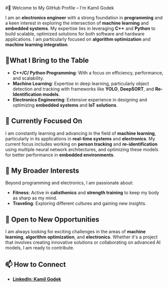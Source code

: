 #👋 Welcome to My GitHub Profile – I'm Kamil Godek

I am an **electronics engineer** with a strong foundation in **programming** and a keen interest in exploring the intersection of **machine learning** and **embedded systems**. My expertise lies in leveraging **C++** and **Python** to build scalable, optimized solutions for both software and hardware applications. I am particularly  focused on **algorithm optimization** and **machine learning integration**.

## 🔧What I Bring to the Table
- **C++/C/ Python Programming**: With a focus on efficiency, performance, and scalability.
- **Machine Learning**: Expertise in deep learning, particularly object detection and tracking with frameworks like **YOLO**, **DeepSORT**, and **Re-Identification models**.
- **Electronics Engineering**: Extensive experience in designing and optimizing **embedded systems** and **IoT solutions**.
 
## 🌱 Currently Focused On
I am constantly learning and advancing in the field of **machine learning**, particularly in its applications in **real-time systems** and **electronics**. My current focus includes working on **person tracking** and **re-identification** using multiple neural network architectures, and optimizing these models for better performance in **embedded environments**.

## 👀 My Broader Interests
Beyond programming and electronics, I am passionate about:

- **Fitness**: Active in **calisthenics** and **strength training** to keep my body as sharp as my mind.
- **Traveling**: Exploring different cultures and gaining new insights.

##  💼 Open to New Opportunities
I am always looking for exciting challenges in the areas of **machine learning**, **algorithm optimization**, and **electronics**. Whether it's a project that involves creating innovative solutions or collaborating on advanced AI models, I am ready to contribute.

## 📫 How to Connect 
- **[LinkedIn: Kamil Godek](https://www.linkedin.com/in/kamil-godek/)**

<!---
KamilGodek/KamilGodek is a ✨ special ✨ repository because its `README.md` (this file) appears on your GitHub profile.
You can click the Preview link to take a look at your changes.
--->
